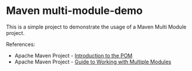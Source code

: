 # Maven multi-module-demo

This is a simple project to demonstrate the usage of a Maven Multi Module project. 

References:
* Apache Maven Project - [Introduction to the POM](https://maven.apache.org/guides/introduction/introduction-to-the-pom.html) 
* Apache Maven Project - [Guide to Working with Multiple Modules](https://maven.apache.org/guides/mini/guide-multiple-modules.html)